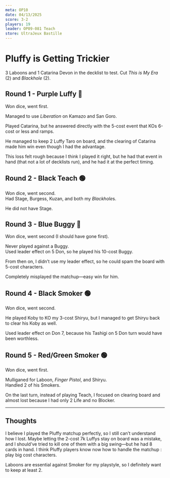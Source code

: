 ```yaml
---
meta: OP10  
date: 04/13/2025  
score: 3-2  
players: 19  
leader: OP09-081 Teach  
store: UltraJeux Bastille  
---
```


# Pluffy is Getting Trickier

3 Laboons and 1 Catarina Devon in the decklist to test. Cut *This is My Era* (2) and *Blackhole* (2).

## Round 1 - Purple Luffy 🔴

Won dice, went first.

Managed to use *Liberation* on Kamazo and San Goro.

Played Catarina, but he answered directly with the 5-cost event that KOs 6-cost or less and ramps.

He managed to keep 2 Luffy Taro on board, and the clearing of Catarina made him win even though I had the advantage.

This loss felt rough because I think I played it right, but he had that event in hand (that not a lot of decklists run), and he had it at the perfect timing.

## Round 2 - Black Teach 🟢

Won dice, went second.  
Had Stage, Burgess, Kuzan, and both my *Blackhole*s.

He did not have Stage.

## Round 3 - Blue Buggy 🔴

Won dice, went second (I should have gone first).

Never played against a Buggy.  
Used leader effect on 5 Don, so he played his 10-cost Buggy.

From then on, I didn’t use my leader effect, so he could spam the board with 5-cost characters.

Completely misplayed the matchup—easy win for him.

## Round 4 - Black Smoker 🟢

Won dice, went second.

He played Koby to KO my 3-cost Shiryu, but I managed to get Shiryu back to clear his Koby as well.

Used leader effect on Don 7, because his Tashigi on 5 Don turn would have been worthless.

## Round 5 - Red/Green Smoker 🟢

Won dice, went first.

Mulliganed for Laboon, *Finger Pistol*, and Shiryu.  
Handled 2 of his Smokers.

On the last turn, instead of playing Teach, I focused on clearing board and almost lost because I had only 2 Life and no Blocker.

---

## Thoughts

I believe I played the Pluffy matchup perfectly, so I still can’t understand how I lost. Maybe letting the 2-cost 7k Luffys stay on board was a mistake, and I should’ve tried to kill one of them with a big swing—but he had 8 cards in hand. I think Pluffy players know now how to handle the matchup : play big cost characters.

Laboons are essential against Smoker for my playstyle, so I definitely want to keep at least 2.